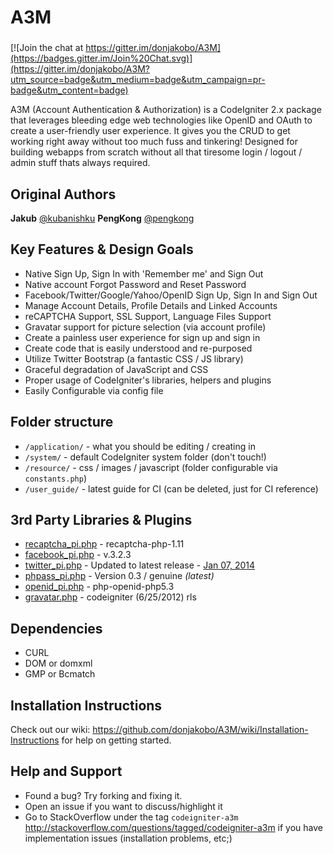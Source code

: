 # A3M  
### 

[![Join the chat at https://gitter.im/donjakobo/A3M](https://badges.gitter.im/Join%20Chat.svg)](https://gitter.im/donjakobo/A3M?utm_source=badge&utm_medium=badge&utm_campaign=pr-badge&utm_content=badge)

A3M (Account Authentication & Authorization) is a CodeIgniter 2.x package that leverages bleeding edge web technologies 
like OpenID and OAuth to create a user-friendly user experience. It gives you the CRUD to get working right away 
without too much fuss and tinkering! Designed for building webapps from scratch without all that tiresome 
login / logout / admin stuff thats always required.

## Original Authors

**Jakub** [@kubanishku](https://twitter.com/kubanishku/)
**PengKong** [@pengkong](https://github.com/pengkong)
		
## Key Features & Design Goals

* Native Sign Up, Sign In with 'Remember me' and Sign Out
* Native account Forgot Password and Reset Password
* Facebook/Twitter/Google/Yahoo/OpenID Sign Up, Sign In and Sign Out
* Manage Account Details, Profile Details and Linked Accounts
* reCAPTCHA Support, SSL Support, Language Files Support
* Gravatar support for picture selection (via account profile)
* Create a painless user experience for sign up and sign in
* Create code that is easily understood and re-purposed
* Utilize Twitter Bootstrap (a fantastic CSS / JS library)
* Graceful degradation of JavaScript and CSS
* Proper usage of CodeIgniter's libraries, helpers and plugins
* Easily Configurable via config file

## Folder structure  

* `/application/` - what you should be editing / creating in
* `/system/` - default CodeIgniter system folder (don't touch!)
* `/resource/` - css / images / javascript (folder configurable via `constants.php`)
* `/user_guide/` - latest guide for CI (can be deleted, just for CI reference)

## 3rd Party Libraries & Plugins

* [recaptcha_pi.php](http://code.google.com/p/recaptcha/) - recaptcha-php-1.11
* [facebook_pi.php](https://github.com/facebook/facebook-php-sdk/) - v.3.2.3
* [twitter_pi.php](https://github.com/jmathai/twitter-async) - Updated to latest release - [Jan 07, 2014](https://github.com/jmathai/twitter-async/commits/master)
* [phpass_pi.php](http://www.openwall.com/phpass/) - Version 0.3 / genuine _(latest)_ 
* [openid_pi.php](http://sourcecookbook.com/en/recipes/60/janrain-s-php-openid-library-fixed-for-php-5-3-and-how-i-did-it) - php-openid-php5.3
* [gravatar.php](https://github.com/rsmarshall/Codeigniter-Gravatar) - codeigniter (6/25/2012) rls

## Dependencies

* CURL
* DOM or domxml 
* GMP or Bcmatch

## Installation Instructions
Check out our wiki: https://github.com/donjakobo/A3M/wiki/Installation-Instructions
for help on getting started.

## Help and Support  
* Found a bug? Try forking and fixing it. 
* Open an issue if you want to discuss/highlight it
* Go to StackOverflow under the tag `codeigniter-a3m` http://stackoverflow.com/questions/tagged/codeigniter-a3m if you have implementation issues (installation problems, etc;)

